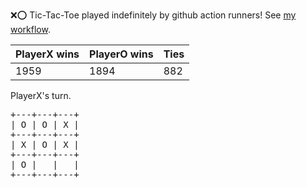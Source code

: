 :x::o: Tic-Tac-Toe played indefinitely by github action runners! See [my workflow](.github/workflows/play.yaml).

|PlayerX wins|PlayerO wins|Ties|
|-|-|-|
|1959|1894|882|

PlayerX's turn.

<pre>
+---+---+---+
| O | O | X |
+---+---+---+
| X | O | X |
+---+---+---+
| O |   |   |
+---+---+---+
</pre>